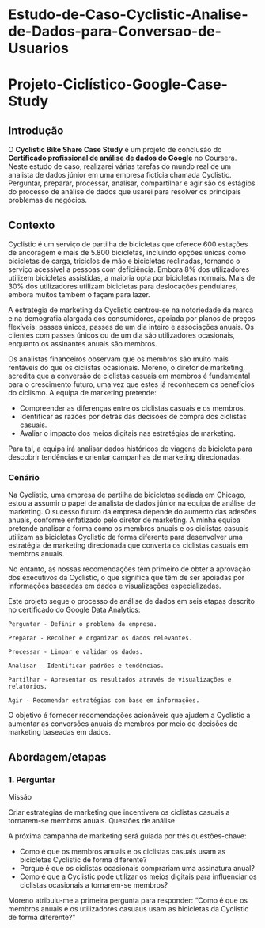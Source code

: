 # Estudo-de-Caso-Cyclistic-Analise-de-Dados-para-Conversao-de-Usuarios

# Projeto-Ciclístico-Google-Case-Study
## Introdução 
O **Cyclistic Bike Share Case Study** é um projeto de conclusão do **Certificado profissional de análise de dados do Google** no Coursera. Neste estudo de caso, realizarei várias tarefas do mundo real de um analista de dados júnior em uma empresa fictícia chamada Cyclistic. Perguntar, preparar, processar, analisar, compartilhar e agir são os estágios do processo de análise de dados que usarei para resolver os principais problemas de negócios.

## Contexto
Cyclistic é um serviço de partilha de bicicletas que oferece 600 estações de ancoragem e mais de 5.800 bicicletas, incluindo opções únicas como bicicletas de carga, triciclos de mão e bicicletas reclinadas, tornando o serviço acessível a pessoas com deficiência. Embora 8% dos utilizadores utilizem bicicletas assistidas, a maioria opta por bicicletas normais. Mais de 30% dos utilizadores utilizam bicicletas para deslocações pendulares, embora muitos também o façam para lazer.

A estratégia de marketing da Cyclistic centrou-se na notoriedade da marca e na demografia alargada dos consumidores, apoiada por planos de preços flexíveis: passes únicos, passes de um dia inteiro e associações anuais. Os clientes com passes únicos ou de um dia são utilizadores ocasionais, enquanto os assinantes anuais são membros.

Os analistas financeiros observam que os membros são muito mais rentáveis do que os ciclistas ocasionais. Moreno, o diretor de marketing, acredita que a conversão de ciclistas casuais em membros é fundamental para o crescimento futuro, uma vez que estes já reconhecem os benefícios do ciclismo. A equipa de marketing pretende:

* Compreender as diferenças entre os ciclistas casuais e os membros.
* Identificar as razões por detrás das decisões de compra dos ciclistas casuais.
* Avaliar o impacto dos meios digitais nas estratégias de marketing.

Para tal, a equipa irá analisar dados históricos de viagens de bicicleta para descobrir tendências e orientar campanhas de marketing direcionadas.

### Cenário
Na Cyclistic, uma empresa de partilha de bicicletas sediada em Chicago, estou a assumir o papel de analista de dados júnior na equipa de análise de marketing. O sucesso futuro da empresa depende do aumento das adesões anuais, conforme enfatizado pelo diretor de marketing. A minha equipa pretende analisar a forma como os membros anuais e os ciclistas casuais utilizam as bicicletas Cyclistic de forma diferente para desenvolver uma estratégia de marketing direcionada que converta os ciclistas casuais em membros anuais.

No entanto, as nossas recomendações têm primeiro de obter a aprovação dos executivos da Cyclistic, o que significa que têm de ser apoiadas por informações baseadas em dados e visualizações especializadas.

Este projeto segue o processo de análise de dados em seis etapas descrito no certificado do Google Data Analytics:

    Perguntar - Definir o problema da empresa.

    Preparar - Recolher e organizar os dados relevantes.

    Processar - Limpar e validar os dados.

    Analisar - Identificar padrões e tendências.

    Partilhar - Apresentar os resultados através de visualizações e relatórios.

    Agir - Recomendar estratégias com base em informações.

O objetivo é fornecer recomendações acionáveis que ajudem a Cyclistic a aumentar as conversões anuais de membros por meio de decisões de marketing baseadas em dados.

## Abordagem/etapas
### 1. Perguntar
Missão

Criar estratégias de marketing que incentivem os ciclistas casuais a tornarem-se membros anuais.
Questões de análise

A próxima campanha de marketing será guiada por três questões-chave:

* Como é que os membros anuais e os ciclistas casuais usam as bicicletas Cyclistic de forma diferente?
* Porque é que os ciclistas ocasionais comprariam uma assinatura anual?
* Como é que a Cyclistic pode utilizar os meios digitais para influenciar os ciclistas ocasionais a tornarem-se membros?

Moreno atribuiu-me a primeira pergunta para responder:
“Como é que os membros anuais e os utilizadores casuaus usam as bicicletas da Cyclistic de forma diferente?”


